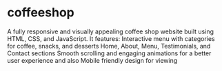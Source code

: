 # coffeeshop
A fully responsive and visually appealing coffee shop website built using HTML, CSS, and JavaScript. It features:  Interactive menu with categories for coffee, snacks, and desserts  Home, About, Menu, Testimonials, and Contact sections  Smooth scrolling and engaging animations for a better user experience and also Mobile friendly design for viewing
